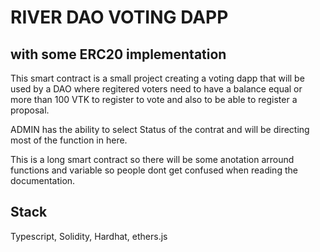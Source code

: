 # RIVER DAO VOTING DAPP
## with some ERC20 implementation

This smart contract is a small project creating a voting dapp that will be used
by a DAO where regitered voters need to have a balance equal or more than 100 VTK to register to
vote and also to be able to register a proposal.

ADMIN has the ability to select Status of the contrat and will be directing most of the function in here.

This is a long smart contract so there will be some anotation arround functions and variable so people
dont get confused when reading the documentation.

## Stack
Typescript, Solidity, Hardhat, ethers.js